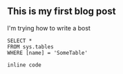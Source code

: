 ## This is my first blog post
I'm trying how to write a bost

 ```tsql
 SELECT *
 FROM sys.tables
 WHERE [name] = 'SomeTable'
 ```

 `inline code`